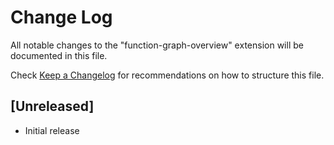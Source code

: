 # Change Log

All notable changes to the "function-graph-overview" extension will be documented in this file.

Check [Keep a Changelog](http://keepachangelog.com/) for recommendations on how to structure this file.

## [Unreleased]

- Initial release
